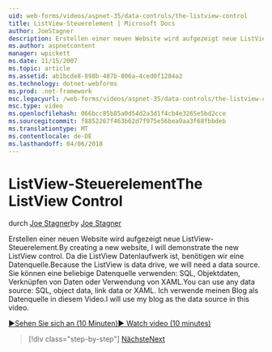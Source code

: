 ```yaml
---
uid: web-forms/videos/aspnet-35/data-controls/the-listview-control
title: ListView-Steuerelement | Microsoft Docs
author: JoeStagner
description: Erstellen einer neuen Website wird aufgezeigt neue ListView-Steuerelement. Da die ListView Datenlaufwerk ist, benötigen wir eine Datenquelle. Sie können keine Daten...
ms.author: aspnetcontent
manager: wpickett
ms.date: 11/15/2007
ms.topic: article
ms.assetid: ab1bcde8-898b-487b-806a-4ced0f1284a2
ms.technology: dotnet-webforms
ms.prod: .net-framework
msc.legacyurl: /web-forms/videos/aspnet-35/data-controls/the-listview-control
msc.type: video
ms.openlocfilehash: 066bcc85b85a0d54d2a3d1f4cb4e3265e5bd2cce
ms.sourcegitcommit: f8852267f463b62d7f975e56bea9aa3f68fbbdeb
ms.translationtype: MT
ms.contentlocale: de-DE
ms.lasthandoff: 04/06/2018
---
```

<a name="the-listview-control"></a><span data-ttu-id="2f76e-105">ListView-Steuerelement</span><span class="sxs-lookup"><span data-stu-id="2f76e-105">The ListView Control</span></span>
====================
<span data-ttu-id="2f76e-106">durch [Joe Stagner](https://github.com/JoeStagner)</span><span class="sxs-lookup"><span data-stu-id="2f76e-106">by [Joe Stagner](https://github.com/JoeStagner)</span></span>

<span data-ttu-id="2f76e-107">Erstellen einer neuen Website wird aufgezeigt neue ListView-Steuerelement.</span><span class="sxs-lookup"><span data-stu-id="2f76e-107">By creating a new website, I will demonstrate the new ListView control.</span></span> <span data-ttu-id="2f76e-108">Da die ListView Datenlaufwerk ist, benötigen wir eine Datenquelle.</span><span class="sxs-lookup"><span data-stu-id="2f76e-108">Because the ListView is data drive, we will need a data source.</span></span> <span data-ttu-id="2f76e-109">Sie können eine beliebige Datenquelle verwenden: SQL, Objektdaten, Verknüpfen von Daten oder Verwendung von XAML.</span><span class="sxs-lookup"><span data-stu-id="2f76e-109">You can use any data source: SQL, object data, link data or XAML.</span></span> <span data-ttu-id="2f76e-110">Ich verwende meinen Blog als Datenquelle in diesem Video.</span><span class="sxs-lookup"><span data-stu-id="2f76e-110">I will use my blog as the data source in this video.</span></span>

[<span data-ttu-id="2f76e-111">&#9654;Sehen Sie sich an (10 Minuten)</span><span class="sxs-lookup"><span data-stu-id="2f76e-111">&#9654; Watch video (10 minutes)</span></span>](https://channel9.msdn.com/Blogs/ASP-NET-Site-Videos/the-listview-control)

> [!div class="step-by-step"]
> [<span data-ttu-id="2f76e-112">Nächste</span><span class="sxs-lookup"><span data-stu-id="2f76e-112">Next</span></span>](the-datapager-control.md)
